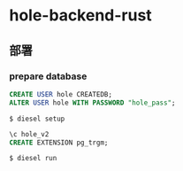 # hole-backend-rust


## 部署

### prepare database

```sql
CREATE USER hole CREATEDB;
ALTER USER hole WITH PASSWORD "hole_pass";
```

```
$ diesel setup
```

```sql
\c hole_v2
CREATE EXTENSION pg_trgm;
```

```
$ diesel run
```
